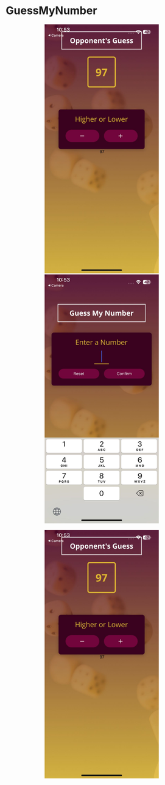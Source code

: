 # GuessMyNumber

<p align="center">
  <img src="https://github.com/Manas1255/GuessMyNumber/blob/main/assets/Pic1.jpeg" alt="Pic1" width="300" style="display:inline-block; margin: 0 20px;">
  <img src="https://github.com/Manas1255/GuessMyNumber/blob/main/assets/Pic2.jpeg" alt="Pic2" width="300" style="display:inline-block; margin: 0 20px;">
</p>
<p align="center">
  <img src="https://github.com/Manas1255/GuessMyNumber/blob/main/assets/Pic1.jpeg" alt="Pic3" width="300" style="display:inline-block; margin: 0 20px;">
  
</p>
